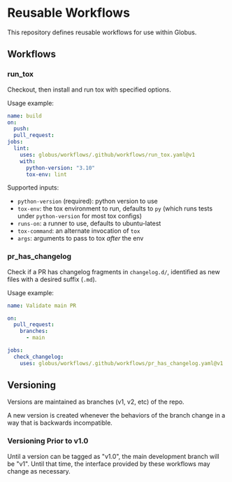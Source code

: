 # Reusable Workflows

This repository defines reusable workflows for use within Globus.

## Workflows

### run_tox

Checkout, then install and run tox with specified options.

Usage example:

```yaml
name: build
on:
  push:
  pull_request:
jobs:
  lint:
    uses: globus/workflows/.github/workflows/run_tox.yaml@v1
    with:
      python-version: "3.10"
      tox-env: lint
```

Supported inputs:

- `python-version` (required): python version to use
- `tox-env`: the tox environment to run, defaults to `py` (which runs tests
    under `python-version` for most tox configs)
- `runs-on`: a runner to use, defaults to ubuntu-latest
- `tox-command`: an alternate invocation of `tox`
- `args`: arguments to pass to tox *after* the env

### pr_has_changelog

Check if a PR has changelog fragments in `changelog.d/`, identified as new
files with a desired suffix (`.md`).

Usage example:

```yaml
name: Validate main PR

on:
  pull_request:
    branches:
      - main

jobs:
  check_changelog:
    uses: globus/workflows/.github/workflows/pr_has_changelog.yaml@v1
```

## Versioning

Versions are maintained as branches (v1, v2, etc) of the repo.

A new version is created whenever the behaviors of the branch change in a way
that is backwards incompatible.

### Versioning Prior to v1.0

Until a version can be tagged as "v1.0", the main development branch will be
"v1". Until that time, the interface provided by these workflows may change as
necessary.
